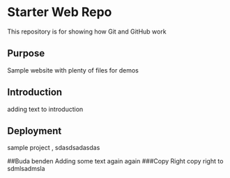 # Starter Web Repo

This repository is for showing how Git and GitHub work

## Purpose

Sample website with plenty of files for demos

## Introduction
adding text to introduction 

## Deployment
sample project , sdasdsadasdas

##Buda benden
Adding some text again again
###Copy Right
copy right to sdmlsadmsla